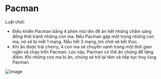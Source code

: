 # Pacman
Luật chơi:
- Điều khiển Pacman bằng 4 phím mũi tên để ăn hết những chấm sáng đồng thời tránh những con ma. Nếu Pacman gặp một trong những con ma, nó sẽ bị mất 1 mạng. Nếu hết 3 mạng, trò chơi sẽ kết thúc.
- Khi ăn được trái cherry, 4 con ma sẽ chuyển xanh trong một thời gian ngắn và chạy trốn Pacman. Lúc này, Pacman có thể ăn chúng để tăng điểm. Khi những con ma bị ăn, chúng sẽ trở lại tâm và tiếp tục truy lùng Pacman.

![image](https://user-images.githubusercontent.com/63377197/166090852-a383e6ed-4be7-4179-af26-4b9cfaab9f5b.png)
